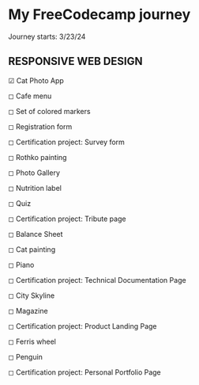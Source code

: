 # My FreeCodecamp journey

Journey starts: 3/23/24


## RESPONSIVE WEB DESIGN

☑ Cat Photo App

◻ Cafe menu

◻ Set of colored markers

◻ Registration form

◻ Certification project: Survey form



◻ Rothko painting

◻ Photo Gallery

◻ Nutrition label

◻ Quiz

◻ Certification project: Tribute page



◻ Balance Sheet

◻ Cat painting

◻ Piano

◻ Certification project: Technical Documentation Page



◻ City Skyline

◻ Magazine

◻ Certification project: Product Landing Page 



◻ Ferris wheel

◻ Penguin

◻ Certification project: Personal Portfolio Page


